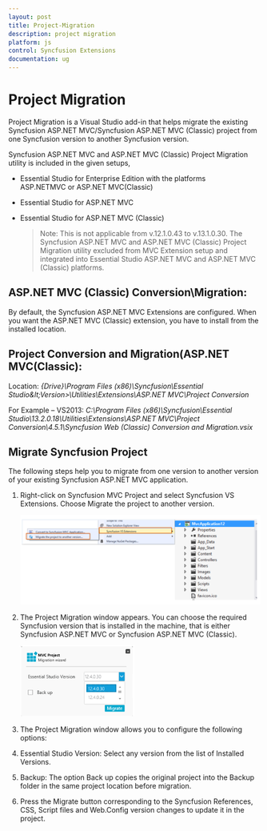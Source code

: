 ```yaml
---
layout: post
title: Project-Migration
description: project migration
platform: js
control: Syncfusion Extensions
documentation: ug
---
```


# Project Migration

Project Migration is a Visual Studio add-in that helps migrate the existing Syncfusion ASP.NET MVC/Syncfusion ASP.NET MVC (Classic) project from one Syncfusion version to another Syncfusion version. 

Syncfusion ASP.NET MVC and ASP.NET MVC (Classic) Project Migration utility is included in the given setups,

* Essential Studio for Enterprise Edition with the platforms ASP.NETMVC or ASP.NET MVC(Classic)
* Essential Studio for ASP.NET MVC
* Essential Studio for ASP.NET MVC (Classic)

  > Note: This is not applicable from v.12.1.0.43 to v.13.1.0.30. The Syncfusion ASP.NET MVC and ASP.NET MVC (Classic) Project Migration utility excluded from MVC Extension setup and integrated into Essential Studio ASP.NET MVC and ASP.NET MVC (Classic) platforms. 

## ASP.NET MVC (Classic) Conversion\Migration:

By default, the Syncfusion ASP.NET MVC Extensions are configured. When you want the ASP.NET MVC (Classic) extension, you have to install from the installed location.

## Project Conversion and Migration(ASP.NET MVC(Classic):

   Location: _{Drive}\Program Files (x86)\Syncfusion\Essential Studio\&lt;Version&gt;\Utilities\Extensions\ASP.NET MVC\Project Conversion_

For Example – VS2013: _C:\Program Files (x86)\Syncfusion\Essential Studio\13.2.0.18\Utilities\Extensions\ASP.NET MVC\Project Conversion\4.5.1\Syncfusion Web (Classic) Conversion and Migration.vsix_


## Migrate Syncfusion Project 

The following steps help you to migrate from one version to another version of your existing Syncfusion ASP.NET MVC application. 

1. Right-click on Syncfusion MVC Project and select Syncfusion VS Extensions. Choose Migrate the project to another version.



   ![](Migrate-Syncfusion-Project_images/Migrate-Syncfusion-Project_img1.png)



2. The Project Migration window appears. You can choose the required Syncfusion version that is installed in the machine, that is either Syncfusion ASP.NET MVC or Syncfusion ASP.NET MVC (Classic). 



   ![](Migrate-Syncfusion-Project_images/Migrate-Syncfusion-Project_img2.png)



3. The Project Migration window allows you to configure the following options:

1. Essential Studio Version: Select any version from the list of Installed Versions.
2. Backup: The option Back up copies the original project into the Backup folder in the same project location before migration.
4. Press the Migrate button corresponding to the Syncfusion References, CSS, Script files and Web.Config version changes to update it in the project.



